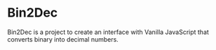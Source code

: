 # Bin2Dec
Bin2Dec is a project to create an interface with Vanilla JavaScript that converts binary into decimal numbers.
